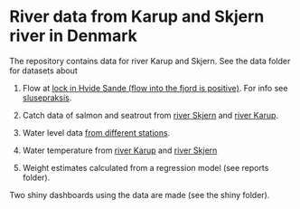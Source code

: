 # River data from Karup and Skjern river in Denmark

The repository contains data for river Karup and Skjern. See the data folder for datasets about

1) Flow at [lock in Hvide Sande (flow into the fjord is
positive)](http://hyde.dk/Sflow/default_flow.asp). For info see
[slusepraksis](https://hvidesandehavn.dk/om-havnen/saltdata/). 

2) Catch data of salmon and seatrout from [river Skjern](https://skjernaasam.dk/) and [river Karup](https://karupaa.dk).

3) Water level data [from different stations](https://www.hydrometri.dk/hyd/).

4) Water temperature from [river Karup](https://www.hydrometri.dk/hyd/) and [river Skjern](https://www.hobolink.com/p/05811e4cdecf4a8832047fadcb59bbaf)

5) Weight estimates calculated from a regression model (see reports folder).

Two shiny dashboards using the data are made (see the shiny folder).